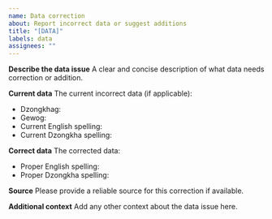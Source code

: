```yaml
---
name: Data correction
about: Report incorrect data or suggest additions
title: "[DATA]"
labels: data
assignees: ""
---
```


**Describe the data issue**
A clear and concise description of what data needs correction or addition.

**Current data**
The current incorrect data (if applicable):

- Dzongkhag:
- Gewog:
- Current English spelling:
- Current Dzongkha spelling:

**Correct data**
The corrected data:

- Proper English spelling:
- Proper Dzongkha spelling:

**Source**
Please provide a reliable source for this correction if available.

**Additional context**
Add any other context about the data issue here.
